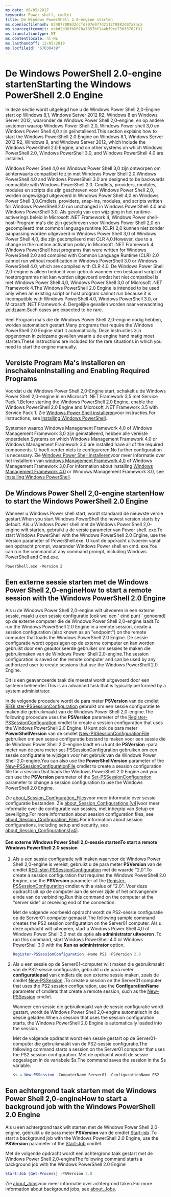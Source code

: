 ```yaml
---
ms.date: 06/05/2017
keywords: Power shell, cmdlet
title: De Windows PowerShell 2.0-engine starten
ms.openlocfilehash: 824077008d2dcfd707e977d2112f0882d07a8aca
ms.sourcegitcommit: debd2b38fb8070a7357bf1a4bf9cc736f3702f31
ms.translationtype: MT
ms.contentlocale: nl-NL
ms.lasthandoff: 12/05/2019
ms.locfileid: "67030439"
---
```

# <a name="starting-the-windows-powershell-20-engine"></a><span data-ttu-id="2df52-103">De Windows PowerShell 2.0-engine starten</span><span class="sxs-lookup"><span data-stu-id="2df52-103">Starting the Windows PowerShell 2.0 Engine</span></span>

<span data-ttu-id="2df52-104">In deze sectie wordt uitgelegd hoe u de Windows Power Shell 2,0-Engine start op Windows 8,1, Windows Server 2012 R2, Windows 8 en Windows Server 2012, waaronder de Windows Power Shell 2,0-engine, en op andere systemen waarop Windows Power Shell 2,0, Windows Power shell 3,0 en Windows Power Shell 4,0 zijn geïnstalleerd.</span><span class="sxs-lookup"><span data-stu-id="2df52-104">This section explains how to start the Windows PowerShell 2.0 Engine on Windows 8.1, Windows Server 2012 R2, Windows 8, and Windows Server 2012, which include the Windows PowerShell 2.0 Engine, and on other systems on which Windows PowerShell 2.0, Windows PowerShell 3.0, and Windows PowerShell 4.0 are installed.</span></span>

<span data-ttu-id="2df52-105">Windows Power Shell 4,0 en Windows Power Shell 3,0 zijn ontworpen om achterwaarts compatibel te zijn met Windows Power Shell 2,0.</span><span class="sxs-lookup"><span data-stu-id="2df52-105">Windows PowerShell 4.0 and Windows PowerShell 3.0 are designed to be backwards compatible with Windows PowerShell 2.0.</span></span> <span data-ttu-id="2df52-106">Cmdlets, providers, modules, modules en scripts die zijn geschreven voor Windows Power Shell 2,0, worden ongewijzigd uitgevoerd in Windows Power Shell 4,0 en Windows Power Shell 3,0.</span><span class="sxs-lookup"><span data-stu-id="2df52-106">Cmdlets, providers, snap-ins, modules, and scripts written for Windows PowerShell 2.0 run unchanged in Windows PowerShell 4.0 and Windows PowerShell 3.0.</span></span> <span data-ttu-id="2df52-107">Als gevolg van een wijziging in het runtime-activerings beleid in Microsoft .NET Framework 4, Windows Power shell-host-Program ma's die zijn geschreven voor Windows Power Shell 2,0 en gecompileerd met common language runtime (CLR) 2,0 kunnen niet zonder aanpassing worden uitgevoerd in Windows Power Shell 3,0 of Windows Power Shell 4,0, die zijn gecompileerd met CLR 4,0.</span><span class="sxs-lookup"><span data-stu-id="2df52-107">However, due to a change in the runtime activation policy in Microsoft .NET Framework 4, Windows PowerShell host programs that were written for Windows PowerShell 2.0 and compiled with Common Language Runtime (CLR) 2.0 cannot run without modification in Windows PowerShell 3.0 or Windows PowerShell 4.0, which are compiled with CLR 4.0.</span></span> <span data-ttu-id="2df52-108">De Windows Power Shell 2,0-engine is alleen bedoeld voor gebruik wanneer een bestaand script of hostprogramma niet kan worden uitgevoerd omdat het niet compatibel is met Windows Power Shell 4,0, Windows Power Shell 3,0 of Microsoft .NET Framework 4.</span><span class="sxs-lookup"><span data-stu-id="2df52-108">The Windows PowerShell 2.0 Engine is intended to be used only when an existing script or host program cannot run because it is incompatible with Windows PowerShell 4.0, Windows PowerShell 3.0, or Microsoft .NET Framework 4.</span></span> <span data-ttu-id="2df52-109">Dergelijke gevallen worden naar verwachting zeldzaam.</span><span class="sxs-lookup"><span data-stu-id="2df52-109">Such cases are expected to be rare.</span></span>

<span data-ttu-id="2df52-110">Veel Program ma's die de Windows Power Shell 2,0-engine nodig hebben, worden automatisch gestart.</span><span class="sxs-lookup"><span data-stu-id="2df52-110">Many programs that require the Windows PowerShell 2.0 Engine start it automatically.</span></span> <span data-ttu-id="2df52-111">Deze instructies zijn opgenomen in zeldzame gevallen waarin u de engine hand matig moet starten.</span><span class="sxs-lookup"><span data-stu-id="2df52-111">These instructions are included for the rare situations in which you need to start the engine manually.</span></span>

## <a name="installing-and-enabling-required-programs"></a><span data-ttu-id="2df52-112">Vereiste Program Ma's installeren en inschakelen</span><span class="sxs-lookup"><span data-stu-id="2df52-112">Installing and Enabling Required Programs</span></span>

<span data-ttu-id="2df52-113">Voordat u de Windows Power Shell 2,0-Engine start, schakelt u de Windows Power Shell 2,0-engine in en Microsoft .NET Framework 3,5 met Service Pack 1.</span><span class="sxs-lookup"><span data-stu-id="2df52-113">Before starting the Windows PowerShell 2.0 Engine, enable the Windows PowerShell 2.0 Engine and Microsoft .NET Framework 3.5 with Service Pack 1.</span></span> <span data-ttu-id="2df52-114">Zie [Windows Power Shell installeren](../install/Installing-Windows-PowerShell.md)voor instructies.</span><span class="sxs-lookup"><span data-stu-id="2df52-114">For instructions, see [Installing Windows PowerShell](../install/Installing-Windows-PowerShell.md).</span></span>

<span data-ttu-id="2df52-115">Systemen waarop Windows Management Framework 4,0 of Windows Management Framework 3,0 zijn geïnstalleerd, hebben alle vereiste onderdelen.</span><span class="sxs-lookup"><span data-stu-id="2df52-115">Systems on which Windows Management Framework 4.0 or Windows Management Framework 3.0 are installed have all of the required components.</span></span> <span data-ttu-id="2df52-116">U hoeft verder niets te configureren.</span><span class="sxs-lookup"><span data-stu-id="2df52-116">No further configuration is necessary.</span></span> <span data-ttu-id="2df52-117">Zie [Windows Power Shell installeren](../install/Installing-Windows-PowerShell.md)voor meer informatie over het installeren van [windows Management Framework 4,0](https://go.microsoft.com/fwlink/?LinkID=293881) of Windows Management Framework 3,0.</span><span class="sxs-lookup"><span data-stu-id="2df52-117">For information about installing [Windows Management Framework 4.0](https://go.microsoft.com/fwlink/?LinkID=293881) or Windows Management Framework 3.0, see [Installing Windows PowerShell](../install/Installing-Windows-PowerShell.md).</span></span>

## <a name="how-to-start-the-windows-powershell-20-engine"></a><span data-ttu-id="2df52-118">De Windows Power Shell 2,0-engine starten</span><span class="sxs-lookup"><span data-stu-id="2df52-118">How to start the Windows PowerShell 2.0 Engine</span></span>

<span data-ttu-id="2df52-119">Wanneer u Windows Power shell start, wordt standaard de nieuwste versie gestart.</span><span class="sxs-lookup"><span data-stu-id="2df52-119">When you start Windows PowerShell the newest version starts by default.</span></span> <span data-ttu-id="2df52-120">Als u Windows Power shell met de Windows Power Shell 2,0-engine wilt starten, gebruikt u de versie parameter van Power shell. exe.</span><span class="sxs-lookup"><span data-stu-id="2df52-120">To start Windows PowerShell with the Windows PowerShell 2.0 Engine, use the Version parameter of PowerShell.exe.</span></span> <span data-ttu-id="2df52-121">U kunt de opdracht uitvoeren vanaf een opdracht prompt, waaronder Windows Power shell en cmd. exe.</span><span class="sxs-lookup"><span data-stu-id="2df52-121">You can run the command at any command prompt, including Windows PowerShell and Cmd.exe.</span></span>

```
PowerShell.exe -Version 2
```

## <a name="how-to-start-a-remote-session-with-the-windows-powershell-20-engine"></a><span data-ttu-id="2df52-122">Een externe sessie starten met de Windows Power Shell 2,0-engine</span><span class="sxs-lookup"><span data-stu-id="2df52-122">How to start a remote session with the Windows PowerShell 2.0 Engine</span></span>

<span data-ttu-id="2df52-123">Als u de Windows Power Shell 2,0-engine wilt uitvoeren in een externe sessie, maakt u een sessie configuratie (ook wel een ' eind punt ' genoemd) op de externe computer die de Windows Power Shell 2,0-engine laadt.</span><span class="sxs-lookup"><span data-stu-id="2df52-123">To run the Windows PowerShell 2.0 Engine in a remote session, create a session configuration (also known as an "endpoint") on the remote computer that loads the Windows PowerShell 2.0 Engine.</span></span> <span data-ttu-id="2df52-124">De sessie configuratie wordt opgeslagen op de externe computer en kan worden gebruikt door een geautoriseerde gebruiker om sessies te maken die gebruikmaken van de Windows Power Shell 2,0-engine.</span><span class="sxs-lookup"><span data-stu-id="2df52-124">The session configuration is saved on the remote computer and can be used by any authorized user to create sessions that use the Windows PowerShell 2.0 Engine.</span></span>

<span data-ttu-id="2df52-125">Dit is een geavanceerde taak die meestal wordt uitgevoerd door een systeem beheerder.</span><span class="sxs-lookup"><span data-stu-id="2df52-125">This is an advanced task that is typically performed by a system administrator.</span></span>

<span data-ttu-id="2df52-126">In de volgende procedure wordt de para meter **PSVersion** van de cmdlet [REGI ster-PSSessionConfiguration](https://technet.microsoft.com/library/e9152ae2-bd6d-4056-9bc7-dc1893aa29ea) gebruikt om een sessie configuratie te maken die gebruikmaakt van de Windows Power Shell 2,0-engine.</span><span class="sxs-lookup"><span data-stu-id="2df52-126">The following procedure uses the **PSVersion** parameter of the [Register-PSSessionConfiguration](https://technet.microsoft.com/library/e9152ae2-bd6d-4056-9bc7-dc1893aa29ea) cmdlet to create a session configuration that uses the Windows PowerShell 2.0 Engine.</span></span> <span data-ttu-id="2df52-127">U kunt ook de para meter **PowerShellVersion** van de cmdlet [New-PSSessionConfigurationFile](https://technet.microsoft.com/library/5f3e3633-6e90-479c-aea9-ba45a1954866) gebruiken om een sessie configuratie bestand te maken voor een sessie die de Windows Power Shell 2,0-engine laadt en u kunt de **PSVersion** -para meter van de para meter [set-PSSessionConfiguration](https://technet.microsoft.com/library/b21fbad3-1759-4260-b206-dcb8431cd6ea) gebruiken om een sessie configuratie te wijzigen voor het gebruik van de Windows Power Shell 2,0-engine.</span><span class="sxs-lookup"><span data-stu-id="2df52-127">You can also use the **PowerShellVersion** parameter of the [New-PSSessionConfigurationFile](https://technet.microsoft.com/library/5f3e3633-6e90-479c-aea9-ba45a1954866) cmdlet to create a session configuration file for a session that loads the Windows PowerShell 2.0 Engine and you can use the **PSVersion** parameter of the [Set-PSSessionConfiguration](https://technet.microsoft.com/library/b21fbad3-1759-4260-b206-dcb8431cd6ea) parameter to change a session configuration to use the Windows PowerShell 2.0 Engine.</span></span>

<span data-ttu-id="2df52-128">Zie [about_Session_Configuration_Files](https://technet.microsoft.com/library/c7217447-1ebf-477b-a8ef-4dbe9a1473b8)voor meer informatie over sessie configuratie bestanden. Zie [about_Session_Configurations [v4]](https://technet.microsoft.com/library/a2fbe12a-350c-4d04-be50-24102824e3ab)voor meer informatie over de configuratie van sessies, met inbegrip van Setup en beveiliging.</span><span class="sxs-lookup"><span data-stu-id="2df52-128">For more information about session configuration files, see [about_Session_Configuration_Files](https://technet.microsoft.com/library/c7217447-1ebf-477b-a8ef-4dbe9a1473b8).For information about session configurations, including setup and security, see [about_Session_Configurations[v4]](https://technet.microsoft.com/library/a2fbe12a-350c-4d04-be50-24102824e3ab).</span></span>

#### <a name="to-start-a-remote-windows-powershell-20-session"></a><span data-ttu-id="2df52-129">Een externe Windows Power Shell 2,0-sessie starten</span><span class="sxs-lookup"><span data-stu-id="2df52-129">To start a remote Windows PowerShell 2.0 session</span></span>

1. <span data-ttu-id="2df52-130">Als u een sessie configuratie wilt maken waarvoor de Windows Power Shell 2,0-engine is vereist, gebruikt u de para meter **PSVersion** van de cmdlet [REGI ster-PSSessionConfiguration](https://technet.microsoft.com/library/e9152ae2-bd6d-4056-9bc7-dc1893aa29ea) met de waarde "2,0".</span><span class="sxs-lookup"><span data-stu-id="2df52-130">To create a session configuration that requires the Windows PowerShell 2.0 Engine, use the **PSVersion** parameter of the [Register-PSSessionConfiguration](https://technet.microsoft.com/library/e9152ae2-bd6d-4056-9bc7-dc1893aa29ea) cmdlet with a value of "2.0".</span></span> <span data-ttu-id="2df52-131">Voer deze opdracht uit op de computer aan de server zijde of het ontvangende einde van de verbinding.</span><span class="sxs-lookup"><span data-stu-id="2df52-131">Run this command on the computer at the "server side" or receiving end of the connection.</span></span>

   <span data-ttu-id="2df52-132">Met de volgende voorbeeld opdracht wordt de PS2-sessie configuratie op de Server01-computer gemaakt.</span><span class="sxs-lookup"><span data-stu-id="2df52-132">The following sample command creates the PS2 session configuration on the Server01 computer.</span></span> <span data-ttu-id="2df52-133">Als u deze opdracht wilt uitvoeren, start u Windows Power Shell 4,0 of Windows Power Shell 3,0 met de optie **als administrator uitvoeren** .</span><span class="sxs-lookup"><span data-stu-id="2df52-133">To run this command, start Windows PowerShell 4.0 or Windows PowerShell 3.0 with the **Run as administrator** option.</span></span>

   ```powershell
   Register-PSSessionConfiguration -Name PS2 -PSVersion 2.0
   ```

2. <span data-ttu-id="2df52-134">Als u een sessie op de Server01-computer wilt maken die gebruikmaakt van de PS2-sessie configuratie, gebruikt u de para meter **configuratiepad** van cmdlets die een externe sessie maken, zoals de cmdlet [New-PSSession](https://technet.microsoft.com/library/76f6628c-054c-4eda-ba7a-a6f28daaa26f) .</span><span class="sxs-lookup"><span data-stu-id="2df52-134">To create a session on the Server01 computer that uses the PS2 session configuration, use the **ConfigurationName** parameter of cmdlets that create a remote session, such as the [New-PSSession](https://technet.microsoft.com/library/76f6628c-054c-4eda-ba7a-a6f28daaa26f) cmdlet.</span></span>

   <span data-ttu-id="2df52-135">Wanneer een sessie die gebruikmaakt van de sessie configuratie wordt gestart, wordt de Windows Power Shell 2,0-engine automatisch in de sessie geladen.</span><span class="sxs-lookup"><span data-stu-id="2df52-135">When a session that uses the session configuration starts, the Windows PowerShell 2.0 Engine is automatically loaded into the session.</span></span>

   <span data-ttu-id="2df52-136">Met de volgende opdracht wordt een sessie gestart op de Server01-computer die gebruikmaakt van de PS2-sessie configuratie.</span><span class="sxs-lookup"><span data-stu-id="2df52-136">The following command starts a session on the Server01 computer that uses the PS2 session configuration.</span></span> <span data-ttu-id="2df52-137">Met de opdracht wordt de sessie opgeslagen in de variabele $s.</span><span class="sxs-lookup"><span data-stu-id="2df52-137">The command saves the session in the $s variable.</span></span>

   ```powershell
   $s = New-PSSession -ComputerName Server01 -ConfigurationName PS2
   ```

## <a name="how-to-start-a-background-job-with-the-windows-powershell-20-engine"></a><span data-ttu-id="2df52-138">Een achtergrond taak starten met de Windows Power Shell 2,0-engine</span><span class="sxs-lookup"><span data-stu-id="2df52-138">How to start a background job with the Windows PowerShell 2.0 Engine</span></span>

<span data-ttu-id="2df52-139">Als u een achtergrond taak wilt starten met de Windows Power Shell 2,0-engine, gebruikt u de para meter **PSVersion** van de cmdlet [Start-job](https://technet.microsoft.com/library/2bc04935-0deb-4ec0-b856-d7290cca6442) .</span><span class="sxs-lookup"><span data-stu-id="2df52-139">To start a background job with the Windows PowerShell 2.0 Engine, use the **PSVersion** parameter of the [Start-Job](https://technet.microsoft.com/library/2bc04935-0deb-4ec0-b856-d7290cca6442) cmdlet.</span></span>

<span data-ttu-id="2df52-140">Met de volgende opdracht wordt een achtergrond taak gestart met de Windows Power Shell 2,0-engine</span><span class="sxs-lookup"><span data-stu-id="2df52-140">The following command starts a background job with the Windows PowerShell 2.0 Engine</span></span>

```powershell
Start-Job {Get-Process} -PSVersion 2.0
```

<span data-ttu-id="2df52-141">Zie [about_Jobs](/powershell/module/microsoft.powershell.core/about/about_jobs)voor meer informatie over achtergrond taken.</span><span class="sxs-lookup"><span data-stu-id="2df52-141">For more information about background jobs, see [about_Jobs](/powershell/module/microsoft.powershell.core/about/about_jobs).</span></span>
